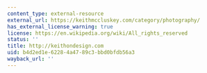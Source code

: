 ```yaml
---
content_type: external-resource
external_url: https://keithmccluskey.com/category/photography/
has_external_license_warning: true
license: https://en.wikipedia.org/wiki/All_rights_reserved
status: ''
title: http://keithondesign.com
uid: b4d2ed1e-6228-4a47-89c3-bbd0bfdb56a3
wayback_url: ''
---
```

